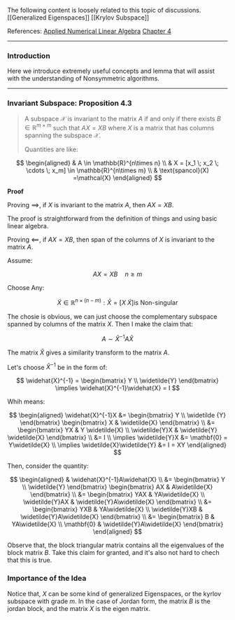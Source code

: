 The following content is loosely related to this topic of discussions.
[[Generalized Eigenspaces]]
[[Krylov Subspace]]

References: 
[Applied Numerical Linear Algebra](https://epubs.siam.org/doi/book/10.1137/1.9781611971446?mobileUi=0&) [Chapter 4](https://epubs.siam.org/doi/abs/10.1137/1.9781611971446.ch4)


----
### **Introduction** 

Here we introduce extremely useful concepts and lemma that will assist with the understanding of Nonsymmetric algorithms.

---
### **Invariant Subspace: Proposition 4.3**

> A subspace $\mathcal{X}$ is invariant to the matrix $A$ if and only if there exists $B\in \mathbb{R}^{m\times m}$ such that $AX = XB$ where $X$ is a matrix that has columns spanning the subspace $\mathcal{X}$. 
> 
> Quantities are like: 
> 
$$
\begin{aligned}
    & A \in \mathbb{R}^{n\times n}
    \\
    & X = [x_1  \; x_2 \; \cdots \; x_m] \in \mathbb{R}^{n\times m}
    \\
    & \text{spancol}(X) =\mathcal{X} 
\end{aligned}
$$

**Proof**

Proving $\implies$, if $X$ is invariant to the matrix $A$, then $AX = XB$.

The proof is straightforward from the definition of things and using basic linear algebra. 

Proving $\impliedby$, if $AX = XB$, then span of the columns of $X$ is invariant to the matrix $A$.

Assume: 

$$
AX = XB \quad n \ge m
$$

Choose Any: 

$$
\widetilde{X} \in \mathbb{R}^{n\times (n -m)}: \widehat{X} = [X \; \widetilde{X}] \text{is Non-singular}
$$

The chosie is obvious, we can just choose the complementary subspace spanned by columns of the matrix $X$. Then I make the claim that:

$$
A \sim \widehat{X}^{-1}A \widehat{X}
$$

The matrix $\widehat{X}$ gives a similarity transform to the matrix $A$.

Let's choose $\widehat{X}^{-1}$ be in the form of:

$$
\widehat{X}^{-1} = \begin{bmatrix}
    Y \\ \widetilde{Y}
\end{bmatrix} \implies \widehat{X}^{-1}\widehat{X} = I
$$

Whih means:

$$
\begin{aligned}
    \widehat{X}^{-1}X &= 
    \begin{bmatrix}
        Y \\ \widetilde {Y}
    \end{bmatrix} \begin{bmatrix}
        X & \widetilde{X}
    \end{bmatrix}
    \\
    &= \begin{bmatrix}
        YX & Y \widetilde{X} 
        \\
        \widetilde{Y}X & \widetilde{Y} \widetilde{X} 
    \end{bmatrix}
    \\
    &= 
    I 
    \\
    \implies 
    \widetilde{Y}X &= \mathbf{0} = Y\widetilde{X}
    \\
    \implies 
    \widetilde{X}\widetilde{Y} &= I = XY
\end{aligned}
$$

Then, consider the quantity:

$$
\begin{aligned}
    & \widehat{X}^{-1}A\widehat{X}
    \\
    &= 
    \begin{bmatrix}
        Y \\ \widetilde{Y}
    \end{bmatrix}
    \begin{bmatrix}
        AX & A\widetilde{X}
    \end{bmatrix}
    \\
    &= 
    \begin{bmatrix}
        YAX & YA\widetilde{X}
        \\
        \widetilde{Y}AX & \widetilde{Y}A\widetilde{X}
    \end{bmatrix}
    \\
    &= 
    \begin{bmatrix}
        YXB & YA\widetilde{X}
        \\
        \widetilde{Y}XB & \widetilde{Y}A\widetilde{X}
    \end{bmatrix}
    \\
    &= 
    \begin{bmatrix}
        B & YA\widetilde{X}
        \\
        \mathbf{0} & \widetilde{Y}A\widetilde{X}
    \end{bmatrix}
\end{aligned}
$$

Observe that, the block triangular matrix contains all the eigenvalues of the block matrix $B$. Take this claim for granted, and it's also not hard to chech that this is true.

### Importance of the Idea

Notice that, $X$ can be some kind of generalized Eigenspaces, or the kyrlov subspace with grade $m$. In the case of Jordan form, the matrix $B$ is the jordan block, and the matrix $X$ is the eigen matrix. 







